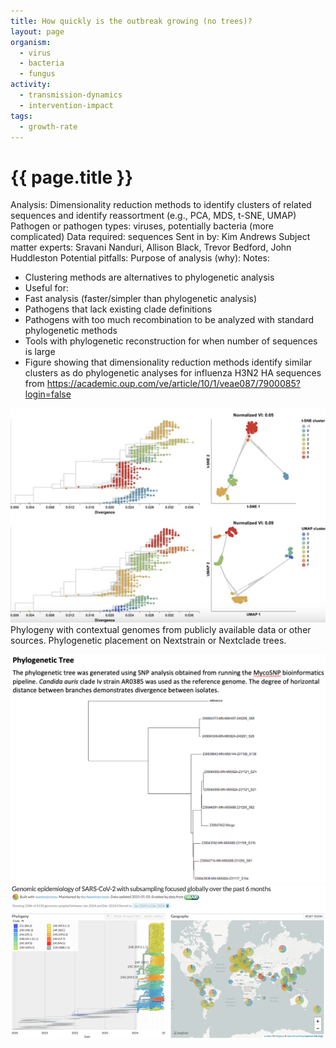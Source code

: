 ```yaml
---
title: How quickly is the outbreak growing (no trees)?
layout: page
organism:
  - virus
  - bacteria
  - fungus
activity:
  - transmission-dynamics
  - intervention-impact
tags:
  - growth-rate
---
```


# **{{ page.title }}**

Analysis: Dimensionality reduction methods to identify clusters of related sequences and identify reassortment (e.g., PCA, MDS, t-SNE, UMAP)
Pathogen or pathogen types: viruses, potentially bacteria (more complicated)
Data required: sequences
Sent in by: Kim Andrews
Subject matter experts: Sravani Nanduri, Allison Black, Trevor Bedford, John Huddleston
Potential pitfalls: 
Purpose of analysis (why): 
Notes:
-	Clustering methods are alternatives to phylogenetic analysis
-	Useful for:
-	Fast analysis (faster/simpler than phylogenetic analysis)
-	Pathogens that lack existing clade definitions
-	Pathogens with too much recombination to be analyzed with standard phylogenetic methods
-	Tools with phylogenetic reconstruction for when number of sequences is large
-	Figure showing that dimensionality reduction methods identify similar clusters as do phylogenetic analyses for influenza H3N2 HA sequences from https://academic.oup.com/ve/article/10/1/veae087/7900085?login=false

![](../docs/media/Picture17.png)
Phylogeny with contextual genomes from publicly available data or other sources.
Phylogenetic placement on Nextstrain or Nextclade trees.

![](../docs/media/Picture18.png)
![](../docs/media/Picture19.png)